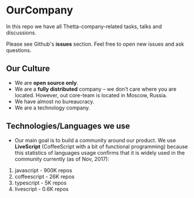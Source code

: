# OurCompany
In this repo we have all Thetta-company-related tasks, talks and discussions.

Please see Github's **issues** section. Feel free to open new issues and ask questions.

## Our Culture

- We are **open source only**.
- We are a **fully distributed** company – we don't care where you are located. However, out core-team is located in Moscow, Russia.
- We have almost no bureaucracy.
- We are a technology company.

 ## Technologies/Languages we use
 
 - Our main goal is to build a community around our product. We use **LiveScript** (CoffeeScript with a bit of functional programming) because this statistics of languages usage confirms that it is widely used in the community currently (as of Nov, 2017):
 
1) javascript - 900K repos
2) coffeescript - 26K repos
3) typescript - 5K repos
4) livescript - 0.6K repos
